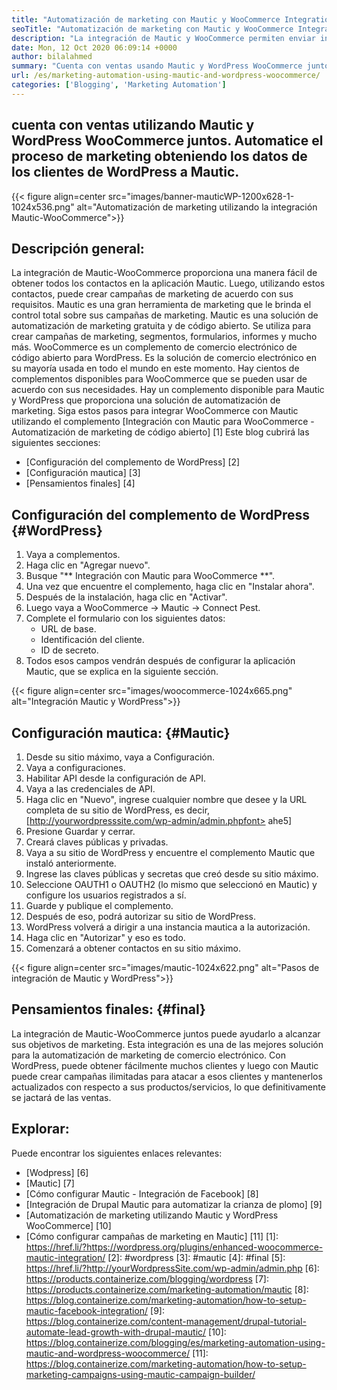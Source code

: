 ```yaml
---
title: "Automatización de marketing con Mautic y WooCommerce Integration" 
seoTitle: "Automatización de marketing con Mautic y WooCommerce Integration" 
description: "La integración de Mautic y WooCommerce permiten enviar información de contacto de sitios de WordPress a Mautic. Eso ayuda a comercializar productos a través de la aplicación Mautic." 
date: Mon, 12 Oct 2020 06:09:14 +0000
author: bilalahmed
summary: "Cuenta con ventas usando Mautic y WordPress WooCommerce juntos. Automatice el proceso de marketing obteniendo los datos de los clientes de WordPress a Mautic." 
url: /es/marketing-automation-using-mautic-and-wordpress-woocommerce/
categories: ['Blogging', 'Marketing Automation']
---
```


## cuenta con ventas utilizando Mautic y WordPress WooCommerce juntos. Automatice el proceso de marketing obteniendo los datos de los clientes de WordPress a Mautic.

{{< figure align=center src="images/banner-mauticWP-1200x628-1-1024x536.png" alt="Automatización de marketing utilizando la integración Mautic-WooCommerce">}}


## Descripción general:
La integración de Mautic-WooCommerce proporciona una manera fácil de obtener todos los contactos en la aplicación Mautic. Luego, utilizando estos contactos, puede crear campañas de marketing de acuerdo con sus requisitos. Mautic es una gran herramienta de marketing que le brinda el control total sobre sus campañas de marketing.
Mautic es una solución de automatización de marketing gratuita y de código abierto. Se utiliza para crear campañas de marketing, segmentos, formularios, informes y mucho más.
WooCommerce es un complemento de comercio electrónico de código abierto para WordPress. Es la solución de comercio electrónico en su mayoría usada en todo el mundo en este momento. Hay cientos de complementos disponibles para WooCommerce que se pueden usar de acuerdo con sus necesidades.
Hay un complemento disponible para Mautic y WordPress que proporciona una solución de automatización de marketing. Siga estos pasos para integrar WooCommerce con Mautic utilizando el complemento [Integración con Mautic para WooCommerce - Automatización de marketing de código abierto] [1]
Este blog cubrirá las siguientes secciones:
  * [Configuración del complemento de WordPress] [2]
  * [Configuración mautica] [3]
  * [Pensamientos finales] [4]

## Configuración del complemento de WordPress {#WordPress}
  1. Vaya a complementos.
  2. Haga clic en "Agregar nuevo".
  3. Busque "** Integración con Mautic para WooCommerce **".
  4. Una vez que encuentre el complemento, haga clic en "Instalar ahora".
  5. Después de la instalación, haga clic en "Activar".
  6. Luego vaya a WooCommerce -> Mautic -> Connect Pest.
  7. Complete el formulario con los siguientes datos:
      * URL de base.
      * Identificación del cliente.
      * ID de secreto.
  8. Todos esos campos vendrán después de configurar la aplicación Mautic, que se explica en la siguiente sección.

{{< figure align=center src="images/woocommerce-1024x665.png" alt="Integración Mautic y WordPress">}}


## Configuración mautica: {#Mautic}
  1. Desde su sitio máximo, vaya a Configuración.
  2. Vaya a configuraciones.
  3. Habilitar API desde la configuración de API.
  4. Vaya a las credenciales de API.
  5. Haga clic en "Nuevo", ingrese cualquier nombre que desee y la URL completa de su sitio de WordPress, es decir, [http://yourwordpresssite.com/wp-admin/admin.phpfont> ahe5]
  6. Presione Guardar y cerrar.
  7. Creará claves públicas y privadas.
  8. Vaya a su sitio de WordPress y encuentre el complemento Mautic que instaló anteriormente.
  9. Ingrese las claves públicas y secretas que creó desde su sitio máximo.
 10. Seleccione OAUTH1 o OAUTH2 (lo mismo que seleccionó en Mautic) y configure los usuarios registrados a sí.
 11. Guarde y publique el complemento.
 12. Después de eso, podrá autorizar su sitio de WordPress.
 13. WordPress volverá a dirigir a una instancia mautica a la autorización.
 14. Haga clic en "Autorizar" y eso es todo.
 15. Comenzará a obtener contactos en su sitio máximo.

{{< figure align=center src="images/mautic-1024x622.png" alt="Pasos de integración de Mautic y WordPress">}}


## Pensamientos finales: {#final}
La integración de Mautic-WooCommerce juntos puede ayudarlo a alcanzar sus objetivos de marketing. Esta integración es una de las mejores solución para la automatización de marketing de comercio electrónico. Con WordPress, puede obtener fácilmente muchos clientes y luego con Mautic puede crear campañas ilimitadas para atacar a esos clientes y mantenerlos actualizados con respecto a sus productos/servicios, lo que definitivamente se jactará de las ventas.

## Explorar:
Puede encontrar los siguientes enlaces relevantes:
  * [Wodpress] [6]
  * [Mautic] [7]
  * [Cómo configurar Mautic - Integración de Facebook] [8]
  * [Integración de Drupal Mautic para automatizar la crianza de plomo] [9]
  * [Automatización de marketing utilizando Mautic y WordPress WooCommerce] [10]
  * [Cómo configurar campañas de marketing en Mautic] [11]
[1]: https://href.li/?https://wordpress.org/plugins/enhanced-woocommerce-mautic-integration/
[2]: #wordpress
[3]: #mautic
[4]: #final
[5]: https://href.li/?http://yourWordpressSite.com/wp-admin/admin.php
[6]: https://products.containerize.com/blogging/wordpress
[7]: https://products.containerize.com/marketing-automation/mautic
[8]: https://blog.containerize.com/marketing-automation/how-to-setup-mautic-facebook-integration/
[9]: https://blog.containerize.com/content-management/drupal-tutorial-automate-lead-growth-with-drupal-mautic/
[10]: https://blog.containerize.com/blogging/es/marketing-automation-using-mautic-and-wordpress-woocommerce/
[11]: https://blog.containerize.com/marketing-automation/how-to-setup-marketing-campaigns-using-mautic-campaign-builder/
